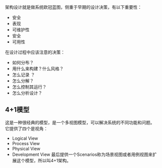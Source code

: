 架构设计就是做系统欧冠蓝图，侧重于早期的设计决策，有以下重要性：
* 安全
* 表现
* 可维护性
* 安全
* 可用性

在设计过程中应该注意的决策：
* 如何分布？
* 用什么来构建？什么风格？
* 怎么记录 ？
* 怎么分解？
* 怎么控制其运行？
* 怎么分析设计？

## 4+1模型
这是一种很经典的模型，是一个多视图模型，可以解决系统的不同功能和问题。
它提供了四个是视角：
* Logical View
* Process View
* Physical View
* Development View
最后提供一个Scenarios称为场景视图或者用例视图来扩展这个模型，所以叫4+1架构。